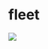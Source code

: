 # fleet
<a href="https://github.com/joelwmulongo"><img src="https://img.icons8.c0m/clods/75/000000/vlcsnap-2021-10-22-15h38m32s824.png"/></a>
